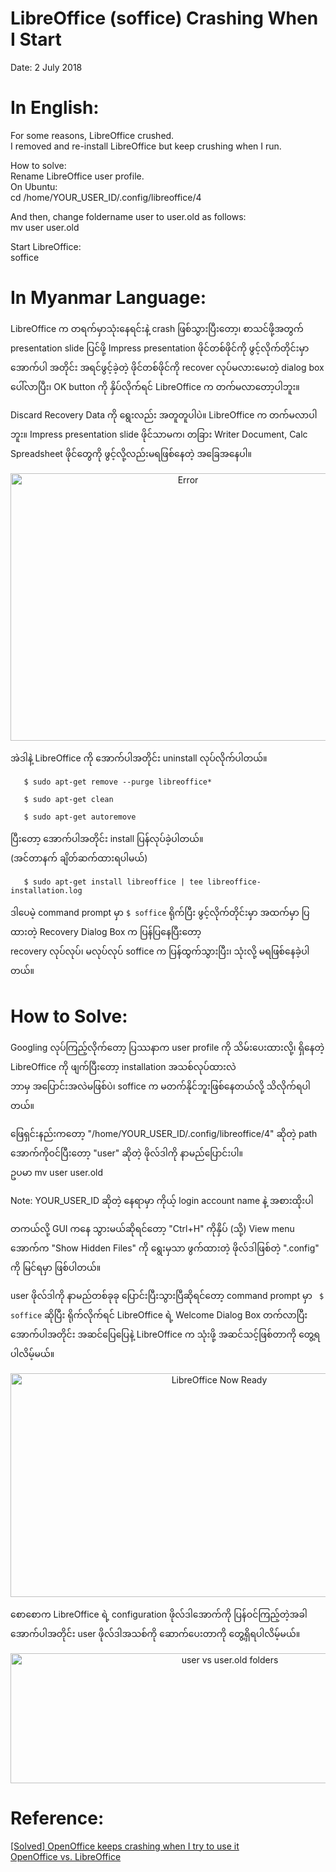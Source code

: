 # LibreOffice (soffice) Crashing When I Start

Date: 2 July 2018

# In English:

For some reasons, LibreOffice crushed.   
I removed and re-install LibreOffice but keep crushing when I run.  

How to solve:  
Rename LibreOffice user profile.  
On Ubuntu:  
cd /home/YOUR_USER_ID/.config/libreoffice/4  

And then, change foldername user to user.old as follows:  
mv user user.old  

Start LibreOffice:  
soffice  

# In Myanmar Language:  

LibreOffice က တရက်မှာသုံးနေရင်းနဲ့ crash ဖြစ်သွားပြီးတော့၊  စာသင်ဖို့အတွက် presentation slide ပြင်ဖို့ Impress presentation ဖိုင်တစ်ဖိုင်ကို ဖွင့်လိုက်တိုင်းမှာ အောက်ပါ အတိုင်း အရင်ဖွင့်ခဲ့တဲ့ ဖိုင်တစ်ဖိုင်ကို recover လုပ်မလားမေးတဲ့ dialog box ပေါ်လာပြီး၊ OK button ကို နှိပ်လိုက်ရင် LibreOffice က တက်မလာတော့ပါဘူး။  

Discard Recovery Data ကို ရွေးလည်း အတူတူပါပဲ။ LibreOffice က တက်မလာပါဘူး။ Impress presentation slide ဖိုင်သာမက၊ တခြား Writer Document, Calc Spreadsheet ဖိုင်တွေကို ဖွင့်လို့လည်းမရဖြစ်နေတဲ့ အခြေအနေပါ။   

<p align="center">
 <img src="https://github.com/ye-kyaw-thu/error-overflow/blob/master/fig/LibreOffice-Error.png" alt="Error" width="552px" height="428px" /> 
</p>

အဲဒါနဲ့ LibreOffice ကို အောက်ပါအတိုင်း uninstall လုပ်လိုက်ပါတယ်။  

```
   $ sudo apt-get remove --purge libreoffice*

   $ sudo apt-get clean

   $ sudo apt-get autoremove

```

ပြီးတော့ အောက်ပါအတိုင်း install ပြန်လုပ်ခဲ့ပါတယ်။  
(အင်တာနက် ချိတ်ဆက်ထားရပါမယ်)  

```
   $ sudo apt-get install libreoffice | tee libreoffice-installation.log
```

ဒါပေမဲ့ command prompt မှာ ``` $ soffice ``` ရိုက်ပြီး ဖွင့်လိုက်တိုင်းမှာ အထက်မှာ ပြထားတဲ့ Recovery Dialog Box က ပြန်ပြနေပြီးတော့  
recovery လုပ်လုပ်၊ မလုပ်လုပ် soffice က ပြန်ထွက်သွားပြီး၊ သုံးလို့ မရဖြစ်နေခဲ့ပါတယ်။  

# How to Solve:  

Googling လုပ်ကြည့်လိုက်တော့ ပြဿနာက user profile ကို သိမ်းပေးထားလို့၊ ရှိနေတဲ့ LibreOffice ကို ဖျက်ပြီးတော့ installation အသစ်လုပ်ထားလဲ  
ဘာမှ အပြောင်းအလဲမဖြစ်ပဲ၊ soffice က မတက်နိုင်ဘူးဖြစ်နေတယ်လို့ သိလိုက်ရပါတယ်။  

ဖြေရှင်းနည်းကတော့ "/home/YOUR_USER_ID/.config/libreoffice/4" ဆိုတဲ့ path အောက်ကိုဝင်ပြီးတော့ "user" ဆိုတဲ့ ဖိုလ်ဒါကို နာမည်ပြောင်းပါ။  
ဥပမာ mv user user.old

Note: YOUR_USER_ID ဆိုတဲ့ နေရာမှာ ကိုယ့် login account name နဲ့ အစားထိုးပါ

တကယ်လို့ GUI ကနေ သွားမယ်ဆိုရင်တော့ "Ctrl+H" ကိုနှိပ် (သို့) View menu အောက်က "Show Hidden Files" ကို ရွေးမှသာ ဖွက်ထားတဲ့ ဖိုလ်ဒါဖြစ်တဲ့ ".config" ကို မြင်ရမှာ ဖြစ်ပါတယ်။  

user ဖိုလ်ဒါကို နာမည်တစ်ခုခု ပြောင်းပြီးသွားပြီဆိုရင်တော့ command prompt မှာ ``` $ soffice``` ဆိုပြီး ရိုက်လိုက်ရင် LibreOffice ရဲ့ Welcome Dialog Box တက်လာပြီး အောက်ပါအတိုင်း အဆင်ပြေပြေနဲ့ LibreOffice က သုံးဖို့ အဆင်သင့်ဖြစ်တာကို တွေ့ရပါလိမ့်မယ်။  

<p align="center">
 <img src="https://github.com/ye-kyaw-thu/error-overflow/blob/master/fig/LibreOffice_Now-OK.png" alt="LibreOffice Now Ready" width="652px" height="358px" /> 
</p>

စောစောက LibreOffice ရဲ့ configuration ဖိုလ်ဒါအောက်ကို ပြန်ဝင်ကြည့်တဲ့အခါ အောက်ပါအတိုင်း user ဖိုလ်ဒါအသစ်ကို ဆောက်ပေးတာကို တွေ့ရှိရပါလိမ့်မယ်။  

<p align="center">
 <img src="https://github.com/ye-kyaw-thu/error-overflow/blob/master/fig/new-user-profile-and-old-one.png" alt="user vs user.old folders" width="686px" height="208px" /> 
</p>

# Reference:  

[[Solved] OpenOffice keeps crashing when I try to use it](https://forum.openoffice.org/en/forum/viewtopic.php?f=6&t=88521)  
[OpenOffice vs. LibreOffice](https://www.howtogeek.com/187663/openoffice-vs.-libreoffice-whats-the-difference-and-which-should-you-use/)
